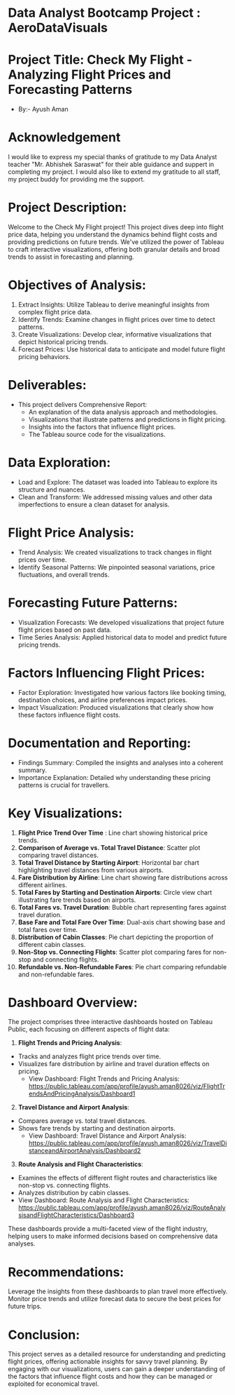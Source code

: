 #   Data Analyst Bootcamp Project : AeroDataVisuals
# Project Title: Check My Flight - Analyzing Flight Prices and Forecasting Patterns 
*  By:- Ayush Aman
 
# Acknowledgement
 I would like to express my special thanks of gratitude to my Data Analyst teacher "Mr. Abhishek Saraswat" for their able guidance and suppert in completing my project. I would also like to extend my gratitude to all staff, my project buddy for providing me the support.
 
# Project Description:
 Welcome to the Check My Flight project! This project dives deep into flight price data, helping you understand the dynamics behind flight costs and providing predictions on future trends. We've utilized the power of Tableau to craft interactive visualizations, offering both granular details and broad trends to assist in forecasting and planning.
 
# Objectives of Analysis:
 1.	Extract Insights: Utilize Tableau to derive meaningful insights from complex flight price data.
 2.	Identify Trends: Examine changes in flight prices over time to detect patterns.
 3.	Create Visualizations: Develop clear, informative visualizations that depict historical pricing trends.
 4.	Forecast Prices: Use historical data to anticipate and model future flight pricing behaviors.

# Deliverables:
* This project delivers Comprehensive Report:
  * An explanation of the data analysis approach and methodologies.
  * Visualizations that illustrate patterns and predictions in flight pricing.
  * Insights into the factors that influence flight prices.
  * The Tableau source code for the visualizations.

# Data Exploration: 
* Load and Explore: The dataset was loaded into Tableau to explore its structure and nuances.
* Clean and Transform: We addressed missing values and other data imperfections to ensure a clean dataset for analysis.
  
# Flight Price Analysis: 
* Trend Analysis: We created visualizations to track changes in flight prices over time.
* Identify Seasonal Patterns: We pinpointed seasonal variations, price fluctuations, and overall trends.

# Forecasting Future Patterns: 
* Visualization Forecasts: We developed visualizations that project future flight prices based on past data.
* Time Series Analysis: Applied historical data to model and predict future pricing trends.

# Factors Influencing Flight Prices: 
* Factor Exploration: Investigated how various factors like booking timing, destination choices, and airline preferences impact prices.
* Impact Visualization: Produced visualizations that clearly show how these factors influence flight costs.

# Documentation and Reporting: 
* Findings Summary: Compiled the insights and analyses into a coherent summary.
* Importance Explanation: Detailed why understanding these pricing patterns is crucial for travellers.

# Key Visualizations: 
  1.	**Flight Price Trend Over Time** : Line chart showing historical price trends.
  2.	**Comparison of Average vs. Total Travel Distance**: Scatter plot comparing travel distances.
  3.	**Total Travel Distance by Starting Airport**: Horizontal bar chart highlighting travel distances from various airports.
  4.	**Fare Distribution by Airline**: Line chart showing fare distributions across different airlines.
  5.	**Total Fares by Starting and Destination Airports**: Circle view chart illustrating fare trends based on airports.
  6.	**Total Fares vs. Travel Duration**: Bubble chart representing fares against travel duration.
  7.	**Base Fare and Total Fare Over Time**: Dual-axis chart showing base and total fares over time.
  8.	**Distribution of Cabin Classes**: Pie chart depicting the proportion of different cabin classes.
  9.	**Non-Stop vs. Connecting Flights**: Scatter plot comparing fares for non-stop and connecting flights.
  10.	**Refundable vs. Non-Refundable Fares**: Pie chart comparing refundable and non-refundable fares.

# Dashboard Overview:
The project comprises three interactive dashboards hosted on Tableau Public, each focusing on different aspects of flight data:
1. **Flight Trends and Pricing Analysis**:
  * Tracks and analyzes flight price trends over time.
  * Visualizes fare distribution by airline and travel duration effects on pricing.
    * View Dashboard: Flight Trends and Pricing Analysis:
       https://public.tableau.com/app/profile/ayush.aman8026/viz/FlightTrendsAndPricingAnalysis/Dashboard1
      
2.	**Travel Distance and Airport Analysis**:
  * Compares average vs. total travel distances.
  * Shows fare trends by starting and destination airports.
    * View Dashboard: Travel Distance and Airport Analysis:
        https://public.tableau.com/app/profile/ayush.aman8026/viz/TravelDistanceandAirportAnalysis/Dashboard2
      
3.	**Route Analysis and Flight Characteristics**:
  * Examines the effects of different flight routes and characteristics like non-stop vs. connecting flights.
  * Analyzes distribution by cabin classes.
   * View Dashboard: Route Analysis and Flight Characteristics:
      https://public.tableau.com/app/profile/ayush.aman8026/viz/RouteAnalysisandFlightCharacteristics/Dashboard3
     
These dashboards provide a multi-faceted view of the flight industry, helping users to make informed decisions based on comprehensive data analyses.

# Recommendations:
Leverage the insights from these dashboards to plan travel more effectively. Monitor price trends and utilize forecast data to secure the best prices for future trips.

# Conclusion:
This project serves as a detailed resource for understanding and predicting flight prices, offering actionable insights for savvy travel planning. By engaging with our visualizations, users can gain a deeper understanding of the factors that influence flight costs and how they can be managed or exploited for economical travel.



